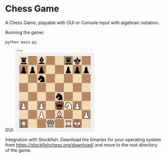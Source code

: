# Chess Game

A Chess Game, playable with GUI or Console input with algebraic notation. 

Running the game:
```
python main.py
```

GUI:
<img src="/img/chesspic1.jpg" alt="Chess Gam" width="50%">

Integration with Stockfish:
Download the binaries for your operating system from https://stockfishchess.org/download/ and move to the root directory of the game.
